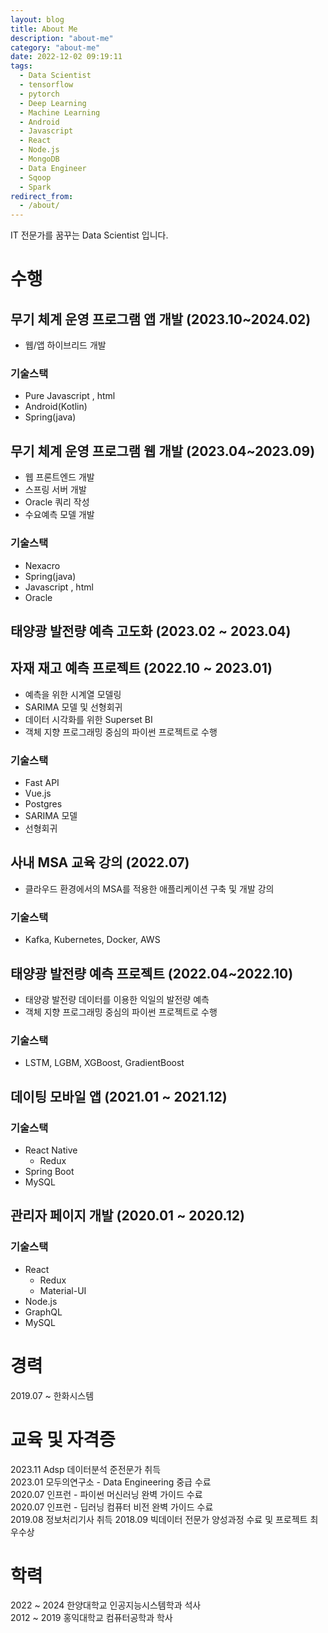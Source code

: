 ```yaml
---
layout: blog
title: About Me
description: "about-me"
category: "about-me"
date: 2022-12-02 09:19:11
tags:
  - Data Scientist
  - tensorflow
  - pytorch
  - Deep Learning
  - Machine Learning
  - Android
  - Javascript
  - React
  - Node.js
  - MongoDB
  - Data Engineer
  - Sqoop
  - Spark
redirect_from:
  - /about/
---
```


IT 전문가를 꿈꾸는 Data Scientist 입니다.

# 수행

## 무기 체계 운영 프로그램 앱 개발 (2023.10~2024.02)

- 웹/앱 하이브리드 개발

### 기술스택

- Pure Javascript , html
- Android(Kotlin)
- Spring(java)


## 무기 체계 운영 프로그램 웹 개발 (2023.04~2023.09)

- 웹 프론트엔드 개발
- 스프링 서버 개발
- Oracle 쿼리 작성
- 수요예측 모델 개발

### 기술스택

- Nexacro
- Spring(java)
- Javascript , html
- Oracle

## 태양광 발전량 예측 고도화 (2023.02 ~ 2023.04)

## 자재 재고 예측 프로젝트 (2022.10 ~ 2023.01)

- 예측을 위한 시계열 모델링
- SARIMA 모델 및 선형회귀
- 데이터 시각화를 위한 Superset BI
- 객체 지향 프로그래밍 중심의 파이썬 프로젝트로 수행

### 기술스택

- Fast API
- Vue.js
- Postgres
- SARIMA 모델
- 선형회귀

## 사내 MSA 교육 강의 (2022.07)

- 클라우드 환경에서의 MSA를 적용한 애플리케이션 구축 및 개발 강의

### 기술스택

- Kafka, Kubernetes, Docker, AWS

## 태양광 발전량 예측 프로젝트 (2022.04~2022.10)

- 태양광 발전량 데이터를 이용한 익일의 발전량 예측
- 객체 지향 프로그래밍 중심의 파이썬 프로젝트로 수행

### 기술스택

- LSTM, LGBM, XGBoost, GradientBoost

## 데이팅 모바일 앱 (2021.01 ~ 2021.12)

### 기술스택

- React Native
    - Redux
- Spring Boot
- MySQL

## 관리자 페이지 개발 (2020.01 ~ 2020.12)

### 기술스택

- React
    - Redux
    - Material-UI
- Node.js
- GraphQL
- MySQL

# 경력

2019.07 ~ 한화시스템

# 교육 및 자격증

2023.11 Adsp 데이터분석 준전문가 취득  
2023.01 모두의연구소 - Data Engineering 중급 수료    
2020.07 인프런 - 파이썬 머신러닝 완벽 가이드 수료  
2020.07 인프런 - 딥러닝 컴퓨터 비전 완벽 가이드 수료  
2019.08 정보처리기사 취득
2018.09 빅데이터 전문가 양성과정 수료 및 프로젝트 최우수상

# 학력

2022 ~ 2024 한양대학교 인공지능시스템학과 석사  
2012 ~ 2019 홍익대학교 컴퓨터공학과 학사